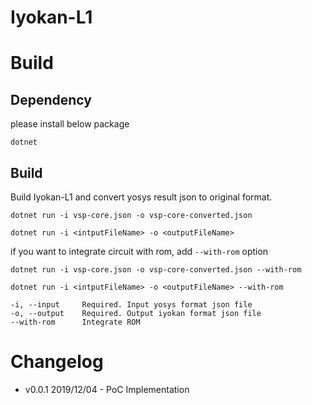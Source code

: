 # Iyokan-L1

# Build
## Dependency
please install below package
```
dotnet
```

## Build
Build Iyokan-L1 and convert yosys result json to original format.
```
dotnet run -i vsp-core.json -o vsp-core-converted.json
```
```
dotnet run -i <intputFileName> -o <outputFileName>
```

if you want to integrate circuit with rom, add `--with-rom` option
```
dotnet run -i vsp-core.json -o vsp-core-converted.json --with-rom
```
```
dotnet run -i <intputFileName> -o <outputFileName> --with-rom
```

```
-i, --input     Required. Input yosys format json file
-o, --output    Required. Output iyokan format json file
--with-rom      Integrate ROM
```

# Changelog
- v0.0.1 2019/12/04 - PoC Implementation
